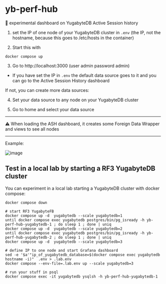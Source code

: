 # yb-perf-hub

🧪 experimental dashboard on YugabyteDB Active Session history

1. set the IP of one node of your YugabyteDB cluster in `.env` (the IP, not the hostname, because this goes to /etc/hosts in the container)

2. Start this with
```
docker compose up
```

3. Go to http://localhost:3000 (user admin password admin)

- If you have set the IP in `.env` the default data source goes to it and you can go to the Active Session History dashboard

If not, you can create more data sources:

4. Set your data source to any node on your YugabyteDB cluster

5. Go to home and select your data source

---

⚠️ When loading the ASH dashboard, it creates some Foreign Data Wrapper and views to see all nodes

---

Example:

![image](https://github.com/FranckPachot/yb-perf-hub/assets/33070466/57450e23-13f0-4154-bdee-c4ea31204def)

## Test in a local lab by starting a RF3 YugabyteDB cluster

You can experiment in a local lab starting a YugabyteDB cluster with docker compose:
```
docker compose down

# start RF3 YugabyteFB
docker compose up -d  yugabytedb --scale yugabytedb=1
until docker compose exec yugabytedb postgres/bin/pg_isready -h yb-perf-hub-yugabytedb-1 ; do sleep 1 ; done | uniq
docker compose up -d  yugabytedb --scale yugabytedb=2
until docker compose exec yugabytedb postgres/bin/pg_isready -h yb-perf-hub-yugabytedb-2 ; do sleep 1 ; done | uniq
docker compose up -d  yugabytedb --scale yugabytedb=3

# define IP to one node and start Grafana dashboard
sed -e '$a'"ip_of_yugabytedb_database=$(docker compose exec yugabytedb hostname -i)"  .env > .lab.env
docker compose --env-file=.lab.env up --scale yugabytedb=3

# run your stuff in psql
docker compose exec -it yugabytedb ysqlsh -h yb-perf-hub-yugabytedb-1

```




